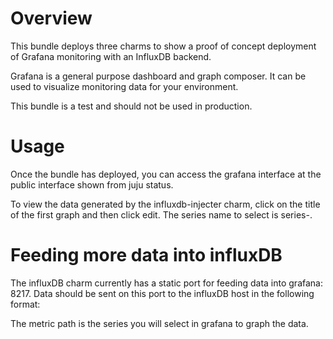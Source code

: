 # Overview

This bundle deploys three charms to show a proof of concept deployment
of Grafana monitoring with an InfluxDB backend.

Grafana is a general purpose dashboard and graph composer.  It can be used to
visualize monitoring data for your environment.

This bundle is a test and should not be used in production.

# Usage

Once the bundle has deployed, you can access the grafana interface at the
public interface shown from juju status.

To view the data generated by the influxdb-injecter charm, click on the title
of the first graph and then click edit.  The series name to select is
series-<public address of influxdb unit>.

# Feeding more data into influxDB

The influxDB charm currently has a static port for feeding data into grafana: 8217.
Data should be sent on this port to the influxDB host in the following format:

<metric path> <metric value> <metric timestamp>

The metric path is the series you will select in grafana to graph the data.
